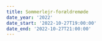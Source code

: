 ```yaml
---
title: Sommerlejr-forældremøde
date_year: '2022'
date_start: '2022-10-27T19:00:00'
date_end: '2022-10-27T21:00:00'
---
```



